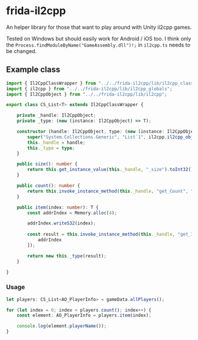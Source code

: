 # frida-il2cpp

An helper library for those that want to play around with Unity il2cpp games. 

Tested on Windows but should easily work for Android / iOS too. I think only the `Process.findModuleByName("GameAssembly.dll")!;` in `il2cpp.ts` needs to be changed. 

## Example class

```ts
import { Il2CppClassWrapper } from "../../frida-il2cpp/lib/il2cpp_class";
import { il2cpp } from "../../frida-il2cpp/lib/il2cpp_globals";
import { Il2CppObject } from "../../frida-il2cpp/lib/il2cpp";

export class CS_List<T> extends Il2CppClassWrapper {

    private _handle: Il2CppObject;
    private _type: (new (instance: Il2CppObject) => T);

    constructor (handle: Il2CppObject, type: (new (instance: Il2CppObject) => T)) {
        super("System.Collections.Generic", "List`1", il2cpp.il2cpp_object_get_class(handle));
        this._handle = handle;
        this._type = type;
    }

    public size(): number {
        return this.get_instance_value(this._handle, "_size").toInt32();
    }

    public count(): number {
        return this.invoke_instance_method(this._handle, "get_Count", "int");
    }

    public item(index: number): T {
        const addrIndex = Memory.alloc(4);

        addrIndex.writeS32(index);
        
        const result = this.invoke_instance_method(this._handle, "get_Item", "object", [
            addrIndex
        ]);

        return new this._type(result);
    }

}
```

### Usage

```ts
let players: CS_List<AO_PlayerInfo> = gameData.allPlayers();

for (let index = 0; index < players.count(); index++) {
    const element: AO_PlayerInfo = players.item(index);

    console.log(element.playerName());
}
```